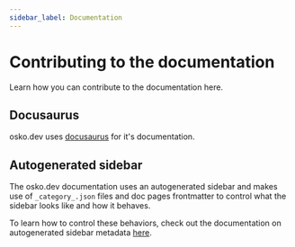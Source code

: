 ```yaml
---
sidebar_label: Documentation
---
```


# Contributing to the documentation

Learn how you can contribute to the documentation here.

<!--more-->

## Docusaurus

osko.dev uses [docusaurus](https://docusaurus.io/) for it's documentation.

## Autogenerated sidebar

The osko.dev documentation uses an autogenerated sidebar and makes use of `_category_.json` files and doc pages frontmatter to control what the sidebar looks like and how it behaves.

To learn how to control these behaviors, check out the documentation on autogenerated sidebar metadata [here](https://docusaurus.io/docs/sidebar/autogenerated#doc-item-metadata).
